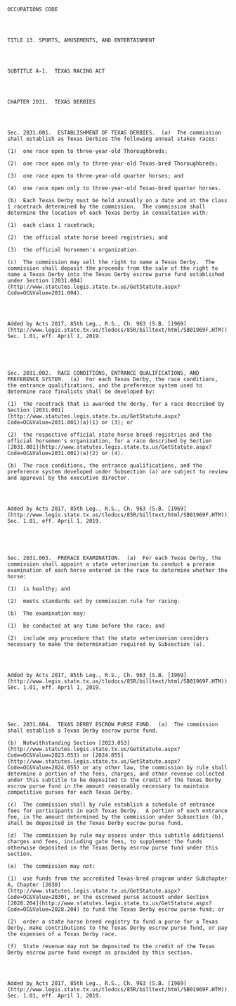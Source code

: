 ﻿
    
    
    	
    					
    
    
    OCCUPATIONS CODE
    
      
    
    
    TITLE 13. SPORTS, AMUSEMENTS, AND ENTERTAINMENT
    
      
    
    
    SUBTITLE A-1.  TEXAS RACING ACT
    
      
    
    
    CHAPTER 2031.  TEXAS DERBIES
    
      
    
    
    Sec. 2031.001.  ESTABLISHMENT OF TEXAS DERBIES.  (a)  The commission shall establish as Texas Derbies the following annual stakes races:
    
    (1)  one race open to three-year-old Thoroughbreds;
    
    (2)  one race open only to three-year-old Texas-bred Thoroughbreds;
    
    (3)  one race open to three-year-old quarter horses; and
    
    (4)  one race open only to three-year-old Texas-bred quarter horses.
    
    (b)  Each Texas Derby must be held annually on a date and at the class 1 racetrack determined by the commission.  The commission shall determine the location of each Texas Derby in consultation with:
    
    (1)  each class 1 racetrack;
    
    (2)  the official state horse breed registries; and
    
    (3)  the official horsemen's organization.
    
    (c)  The commission may sell the right to name a Texas Derby.  The commission shall deposit the proceeds from the sale of the right to name a Texas Derby into the Texas Derby escrow purse fund established under Section [2031.004](http://www.statutes.legis.state.tx.us/GetStatute.aspx?Code=OC&Value=2031.004).
    
    
    
    
    Added by Acts 2017, 85th Leg., R.S., Ch. 963 (S.B. [1969](http://www.legis.state.tx.us/tlodocs/85R/billtext/html/SB01969F.HTM)), Sec. 1.01, eff. April 1, 2019.
    
    
    
    
    
    Sec. 2031.002.  RACE CONDITIONS, ENTRANCE QUALIFICATIONS, AND PREFERENCE SYSTEM.  (a)  For each Texas Derby, the race conditions, the entrance qualifications, and the preference system used to determine race finalists shall be developed by:
    
    (1)  the racetrack that is awarded the derby, for a race described by Section [2031.001](http://www.statutes.legis.state.tx.us/GetStatute.aspx?Code=OC&Value=2031.001)(a)(1) or (3); or
    
    (2)  the respective official state horse breed registries and the official horsemen's organization, for a race described by Section [2031.001](http://www.statutes.legis.state.tx.us/GetStatute.aspx?Code=OC&Value=2031.001)(a)(2) or (4).
    
    (b)  The race conditions, the entrance qualifications, and the preference system developed under Subsection (a) are subject to review and approval by the executive director.
    
    
    
    
    Added by Acts 2017, 85th Leg., R.S., Ch. 963 (S.B. [1969](http://www.legis.state.tx.us/tlodocs/85R/billtext/html/SB01969F.HTM)), Sec. 1.01, eff. April 1, 2019.
    
    
    
    
    
    Sec. 2031.003.  PRERACE EXAMINATION.  (a)  For each Texas Derby, the commission shall appoint a state veterinarian to conduct a prerace examination of each horse entered in the race to determine whether the horse:
    
    (1)  is healthy; and
    
    (2)  meets standards set by commission rule for racing.
    
    (b)  The examination may:
    
    (1)  be conducted at any time before the race; and
    
    (2)  include any procedure that the state veterinarian considers necessary to make the determination required by Subsection (a). 
    
    
    
    
    Added by Acts 2017, 85th Leg., R.S., Ch. 963 (S.B. [1969](http://www.legis.state.tx.us/tlodocs/85R/billtext/html/SB01969F.HTM)), Sec. 1.01, eff. April 1, 2019.
    
    
    
    
    
    Sec. 2031.004.  TEXAS DERBY ESCROW PURSE FUND.  (a)  The commission shall establish a Texas Derby escrow purse fund.
    
    (b)  Notwithstanding Section [2023.053](http://www.statutes.legis.state.tx.us/GetStatute.aspx?Code=OC&Value=2023.053) or [2024.055](http://www.statutes.legis.state.tx.us/GetStatute.aspx?Code=OC&Value=2024.055) or any other law, the commission by rule shall determine a portion of the fees, charges, and other revenue collected under this subtitle to be deposited to the credit of the Texas Derby escrow purse fund in the amount reasonably necessary to maintain competitive purses for each Texas Derby.
    
    (c)  The commission shall by rule establish a schedule of entrance fees for participants in each Texas Derby.  A portion of each entrance fee, in the amount determined by the commission under Subsection (b), shall be deposited in the Texas Derby escrow purse fund.
    
    (d)  The commission by rule may assess under this subtitle additional charges and fees, including gate fees, to supplement the funds otherwise deposited in the Texas Derby escrow purse fund under this section.
    
    (e)  The commission may not:
    
    (1)  use funds from the accredited Texas-bred program under Subchapter A, Chapter [2030](http://www.statutes.legis.state.tx.us/GetStatute.aspx?Code=OC&Value=2030), or the escrowed purse account under Section [2028.204](http://www.statutes.legis.state.tx.us/GetStatute.aspx?Code=OC&Value=2028.204) to fund the Texas Derby escrow purse fund; or
    
    (2)  order a state horse breed registry to fund a purse for a Texas Derby, make contributions to the Texas Derby escrow purse fund, or pay the expenses of a Texas Derby race.
    
    (f)  State revenue may not be deposited to the credit of the Texas Derby escrow purse fund except as provided by this section.
    
    
    
    
    Added by Acts 2017, 85th Leg., R.S., Ch. 963 (S.B. [1969](http://www.legis.state.tx.us/tlodocs/85R/billtext/html/SB01969F.HTM)), Sec. 1.01, eff. April 1, 2019.
    
    
    
    
    				
